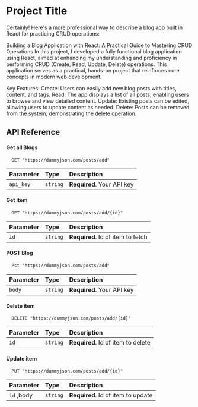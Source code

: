 
# Project Title


Certainly! Here's a more professional way to describe a blog app built in React for practicing CRUD operations:

Building a Blog Application with React: A Practical Guide to Mastering CRUD Operations
In this project, I developed a fully functional blog application using React, aimed at enhancing my understanding and proficiency in performing CRUD (Create, Read, Update, Delete) operations. This application serves as a practical, hands-on project that reinforces core concepts in modern web development.

Key Features:
Create: Users can easily add new blog posts with titles, content, and tags.
Read: The app displays a list of all posts, enabling users to browse and view detailed content.
Update: Existing posts can be edited, allowing users to update content as needed.
Delete: Posts can be removed from the system, demonstrating the delete operation.


## API Reference

#### Get all Blogs

```http
  GET "https://dummyjson.com/posts/add"
```

| Parameter | Type     | Description                |
| :-------- | :------- | :------------------------- |
| `api_key` | `string` | **Required**. Your API key |

#### Get item

```http
  GET "https://dummyjson.com/posts/add/{id}"
```

| Parameter | Type     | Description                       |
| :-------- | :------- | :-------------------------------- |
| `id`      | `string` | **Required**. Id of item to fetch |




#### POST Blog

```http
  Pst "https://dummyjson.com/posts/add"
```

| Parameter | Type     | Description                |
| :-------- | :------- | :------------------------- |
| `body` | `string` | **Required**. Your API key |




#### Delete item

```http
  DELETE "https://dummyjson.com/posts/add/{id}"
```

| Parameter | Type     | Description                       |
| :-------- | :------- | :-------------------------------- |
| `id`     | `string` | **Required**. Id of item to delete |


#### Update item

```http
  PUT "https://dummyjson.com/posts/add/{id}"
```

| Parameter | Type     | Description                       |
| :-------- | :------- | :-------------------------------- |
| `id` ,body    | `string` | **Required**. Id of item to update |
